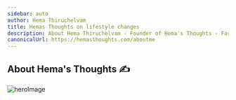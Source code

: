 ```yaml
---
sidebar: auto
author: Hema Thiruchelvam
title: Hemas Thoughts on lifestyle changes
description: About Hema Thiruchelvam - Founder of Hema's Thoughts - Fast growing consultant on Digital Marketing, Family Health, Weight Loss - Freelancer
canonicalUrl: https://hemasthoughts.com/aboutme
---
```

## About Hema's Thoughts :writing_hand:

![heroImage](/myassets/img/logo.png#center)

<geo-location></geo-location>

<style>
img[src*='#center'] { 
    display: block;
    margin: auto;
}
</style>